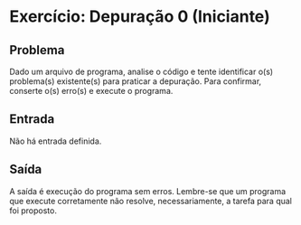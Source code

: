 Exercício: Depuração 0 (Iniciante)
==================================


Problema
--------

Dado um arquivo de programa, analise o código e tente identificar o(s) problema(s) existente(s) para praticar a depuração. Para confirmar, conserte o(s) erro(s) e execute o programa.


Entrada
-------

Não há entrada definida.


Saída
-----

A saída é execução do programa sem erros. Lembre-se que um programa que execute corretamente não resolve, necessariamente, a tarefa para qual foi proposto.
